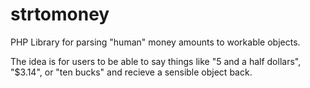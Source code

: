 strtomoney
==========

PHP Library for parsing "human" money amounts to workable objects.

The idea is for users to be able to say things like "5 and a half dollars", 
"$3.14", or "ten bucks" and recieve a sensible object back.

